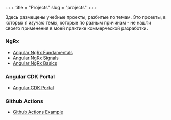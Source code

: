 +++
title = "Projects"
slug = "projects"
+++

Здесь размещены учебные проекты, разбитые по темам. Это проекты, в которых я изучаю темы, которые по разным причинам - не нашли своего применения в моей практике коммерческой разработки.

### NgRx

* [Angular NgRx Fundamentals](https://github.com/My-Angular-Projects/angular-ngrx-fundamentals)
* [Angular NgRx Signals](https://github.com/My-Angular-Projects/angular-ngrx-signal-app)
* [Angular NgRx Basics](https://github.com/My-Angular-Projects/angular-ngrx-max)

### Angular CDK Portal

* [Angular CDK Portal](https://github.com/My-Angular-Projects/angular-cdk-portal)

### Github Actions

* [Github Actions Example](https://github.com/Angular-New/github-actions_example)